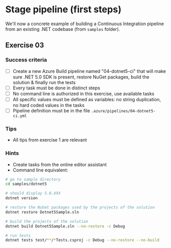 # Stage pipeline (first steps)

We'll now a concrete example of building a Continuous Integration pipeline from an existing .NET codebase (from `samples` folder).

## Exercise 03

### Success criteria

- [ ] Create a new Azure Build pipeline named "04-dotnet5-ci" that will make sure .NET 5.0 SDK is present, restore NuGet packages, build the solution & finally run the tests
- [ ] Every task must be done in distinct steps
- [ ] No command line is authorized in this exercise, use available tasks
- [ ] All specific values must be defined as variables: no string duplication, no hard coded values in the tasks
- [ ] Pipeline definition must be in the file `.azure/pipelines/04-dotnet5-ci.yml`

### Tips

- All tips from exercise 1 are relevant

### Hints

- Create tasks from the online editor assistant
- Command line equivalent:

```bash
# go to sample directory
cd samples/dotnet5

# should display 5.0.XXX
dotnet version

# restore the NuGet packages used by the projects of the solution
dotnet restore Dotnet5Sample.sln

# build the projects of the solution
dotnet build Dotnet5Sample.sln --no-restore -c Debug

# run tests
dotnet tests test/**/*Tests.csproj -c Debug --no-restore --no-build
```

